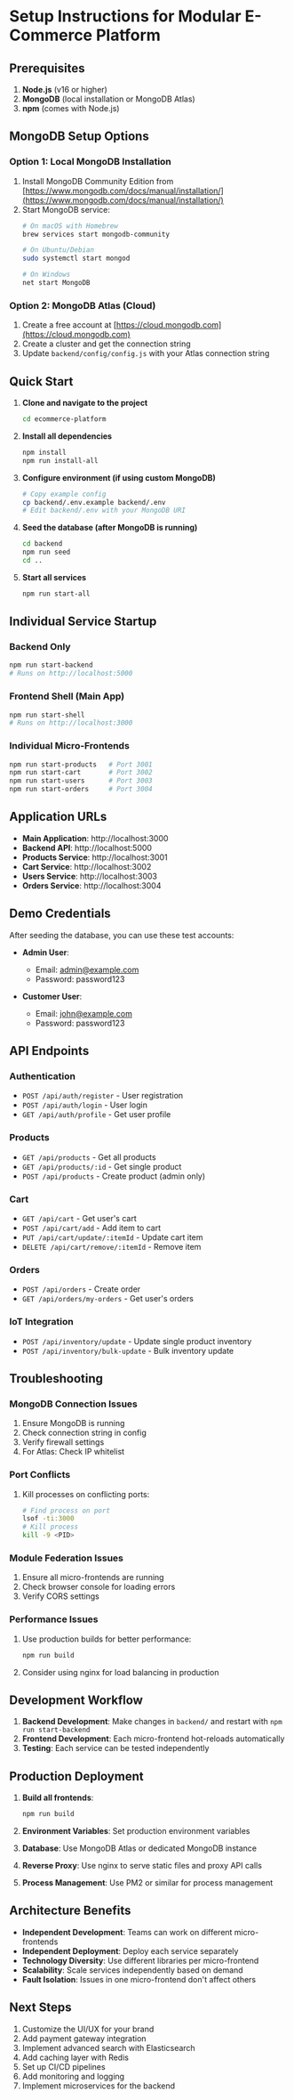 # Setup Instructions for Modular E-Commerce Platform

## Prerequisites

1. **Node.js** (v16 or higher)
2. **MongoDB** (local installation or MongoDB Atlas)
3. **npm** (comes with Node.js)

## MongoDB Setup Options

### Option 1: Local MongoDB Installation
1. Install MongoDB Community Edition from [https://www.mongodb.com/docs/manual/installation/](https://www.mongodb.com/docs/manual/installation/)
2. Start MongoDB service:
   ```bash
   # On macOS with Homebrew
   brew services start mongodb-community
   
   # On Ubuntu/Debian
   sudo systemctl start mongod
   
   # On Windows
   net start MongoDB
   ```

### Option 2: MongoDB Atlas (Cloud)
1. Create a free account at [https://cloud.mongodb.com](https://cloud.mongodb.com)
2. Create a cluster and get the connection string
3. Update `backend/config/config.js` with your Atlas connection string

## Quick Start

1. **Clone and navigate to the project**
   ```bash
   cd ecommerce-platform
   ```

2. **Install all dependencies**
   ```bash
   npm install
   npm run install-all
   ```

3. **Configure environment (if using custom MongoDB)**
   ```bash
   # Copy example config
   cp backend/.env.example backend/.env
   # Edit backend/.env with your MongoDB URI
   ```

4. **Seed the database (after MongoDB is running)**
   ```bash
   cd backend
   npm run seed
   cd ..
   ```

5. **Start all services**
   ```bash
   npm run start-all
   ```

## Individual Service Startup

### Backend Only
```bash
npm run start-backend
# Runs on http://localhost:5000
```

### Frontend Shell (Main App)
```bash
npm run start-shell
# Runs on http://localhost:3000
```

### Individual Micro-Frontends
```bash
npm run start-products   # Port 3001
npm run start-cart       # Port 3002
npm run start-users      # Port 3003
npm run start-orders     # Port 3004
```

## Application URLs

- **Main Application**: http://localhost:3000
- **Backend API**: http://localhost:5000
- **Products Service**: http://localhost:3001
- **Cart Service**: http://localhost:3002
- **Users Service**: http://localhost:3003
- **Orders Service**: http://localhost:3004

## Demo Credentials

After seeding the database, you can use these test accounts:

- **Admin User**: 
  - Email: admin@example.com
  - Password: password123

- **Customer User**: 
  - Email: john@example.com
  - Password: password123

## API Endpoints

### Authentication
- `POST /api/auth/register` - User registration
- `POST /api/auth/login` - User login
- `GET /api/auth/profile` - Get user profile

### Products
- `GET /api/products` - Get all products
- `GET /api/products/:id` - Get single product
- `POST /api/products` - Create product (admin only)

### Cart
- `GET /api/cart` - Get user's cart
- `POST /api/cart/add` - Add item to cart
- `PUT /api/cart/update/:itemId` - Update cart item
- `DELETE /api/cart/remove/:itemId` - Remove item

### Orders
- `POST /api/orders` - Create order
- `GET /api/orders/my-orders` - Get user's orders

### IoT Integration
- `POST /api/inventory/update` - Update single product inventory
- `POST /api/inventory/bulk-update` - Bulk inventory update

## Troubleshooting

### MongoDB Connection Issues
1. Ensure MongoDB is running
2. Check connection string in config
3. Verify firewall settings
4. For Atlas: Check IP whitelist

### Port Conflicts
1. Kill processes on conflicting ports:
   ```bash
   # Find process on port
   lsof -ti:3000
   # Kill process
   kill -9 <PID>
   ```

### Module Federation Issues
1. Ensure all micro-frontends are running
2. Check browser console for loading errors
3. Verify CORS settings

### Performance Issues
1. Use production builds for better performance:
   ```bash
   npm run build
   ```
2. Consider using nginx for load balancing in production

## Development Workflow

1. **Backend Development**: Make changes in `backend/` and restart with `npm run start-backend`
2. **Frontend Development**: Each micro-frontend hot-reloads automatically
3. **Testing**: Each service can be tested independently

## Production Deployment

1. **Build all frontends**:
   ```bash
   npm run build
   ```

2. **Environment Variables**: Set production environment variables
3. **Database**: Use MongoDB Atlas or dedicated MongoDB instance
4. **Reverse Proxy**: Use nginx to serve static files and proxy API calls
5. **Process Management**: Use PM2 or similar for process management

## Architecture Benefits

- **Independent Development**: Teams can work on different micro-frontends
- **Independent Deployment**: Deploy each service separately
- **Technology Diversity**: Use different libraries per micro-frontend
- **Scalability**: Scale services independently based on demand
- **Fault Isolation**: Issues in one micro-frontend don't affect others

## Next Steps

1. Customize the UI/UX for your brand
2. Add payment gateway integration
3. Implement advanced search with Elasticsearch
4. Add caching layer with Redis
5. Set up CI/CD pipelines
6. Add monitoring and logging
7. Implement microservices for the backend 